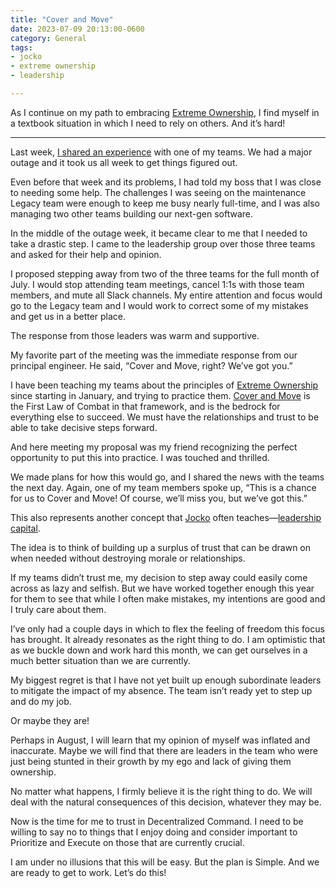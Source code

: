 ```yaml
---
title: "Cover and Move"
date: 2023-07-09 20:13:00-0600
category: General
tags:
- jocko
- extreme ownership
- leadership

---
```


As I continue on my path to embracing [Extreme Ownership](https://bennorris.com/tags/extreme-ownership), I find myself in a textbook situation in which I need to rely on others. And it’s hard!

***

Last week, [I shared an experience](https://bennorris.com/2023/07/02/practicing-ownership) with one of my teams. We had a major outage and it took us all week to get things figured out.

Even before that week and its problems, I had told my boss that I was close to needing some help. The challenges I was seeing on the maintenance Legacy team were enough to keep me busy nearly full-time, and I was also managing two other teams building our next-gen software.

In the middle of the outage week, it became clear to me that I needed to take a drastic step. I came to the leadership group over those three teams and asked for their help and opinion.

I proposed stepping away from two of the three teams for the full month of July. I would stop attending team meetings, cancel 1:1s with those team members, and mute all Slack channels. My entire attention and focus would go to the Legacy team and I would work to correct some of my mistakes and get us in a better place.

The response from those leaders was warm and supportive.

My favorite part of the meeting was the immediate response from our principal engineer. He said, “Cover and Move, right? We’ve got you.”

I have been teaching my teams about the principles of [Extreme Ownership](https://bennorris.com/tags/extreme-ownership/) since starting in January, and trying to practice them. [Cover and Move](https://echelonfront.com/build-teams-that-cover-and-move/) is the First Law of Combat in that framework, and is the bedrock for everything else to succeed. We must have the relationships and trust to be able to take decisive steps forward.

And here meeting my proposal was my friend recognizing the perfect opportunity to put this into practice. I was touched and thrilled.

We made plans for how this would go, and I shared the news with the teams the next day. Again, one of my team members spoke up, “This is a chance for us to Cover and Move! Of course, we’ll miss you, but we’ve got this.”

This also represents another concept that [Jocko](https://bennorris.com/tags/jocko) often teaches—[leadership capital](https://echelonfront.com/how-to-build-and-spend-leadership-capital/).

The idea is to think of building up a surplus of trust that can be drawn on when needed without destroying morale or relationships.

If my teams didn’t trust me, my decision to step away could easily come across as lazy and selfish. But we have worked together enough this year for them to see that while I often make mistakes, my intentions are good and I truly care about them.

I’ve only had a couple days in which to flex the feeling of freedom this focus has brought. It already resonates as the right thing to do. I am optimistic that as we buckle down and work hard this month, we can get ourselves in a much better situation than we are currently.

My biggest regret is that I have not yet built up enough subordinate leaders to mitigate the impact of my absence. The team isn’t ready yet to step up and do my job.

Or maybe they are!

Perhaps in August, I will learn that my opinion of myself was inflated and inaccurate. Maybe we will find that there are leaders in the team who were just being stunted in their growth by my ego and lack of giving them ownership.

No matter what happens, I firmly believe it is the right thing to do. We will deal with the natural consequences of this decision, whatever they may be.

Now is the time for me to trust in Decentralized Command. I need to be willing to say no to things that I enjoy doing and consider important to Prioritize and Execute on those that are currently crucial.

I am under no illusions that this will be easy. But the plan is Simple. And we are ready to get to work. Let’s do this!



